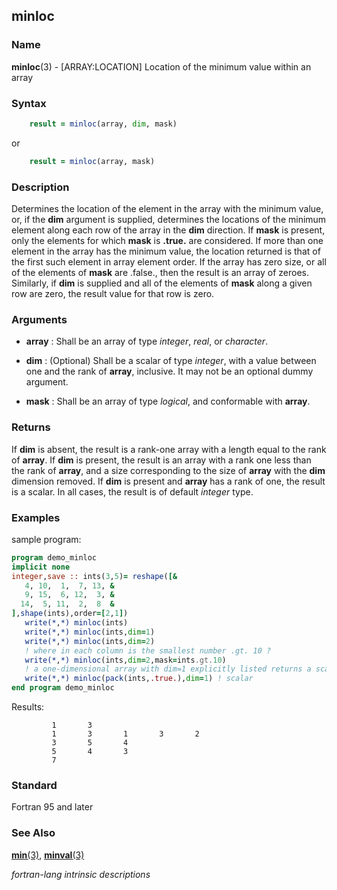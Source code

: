 ## minloc

### **Name**

**minloc**(3) - \[ARRAY:LOCATION\] Location of the minimum value within an array

### **Syntax**

```fortran
    result = minloc(array, dim, mask)
```

or

```fortran
    result = minloc(array, mask)
```

### **Description**

Determines the location of the element in the array with the minimum
value, or, if the **dim** argument is supplied, determines the locations of
the minimum element along each row of the array in the **dim** direction. If
**mask** is present, only the elements for which **mask** is **.true.** are
considered. If more than one element in the array has the minimum value,
the location returned is that of the first such element in array element
order. If the array has zero size, or all of the elements of **mask** are
.false., then the result is an array of zeroes. Similarly, if **dim** is
supplied and all of the elements of **mask** along a given row are zero, the
result value for that row is zero.

### **Arguments**

- **array**
  : Shall be an array of type _integer_, _real_, or _character_.

- **dim**
  : (Optional) Shall be a scalar of type _integer_, with a value between
  one and the rank of **array**, inclusive. It may not be an optional
  dummy argument.

- **mask**
  : Shall be an array of type _logical_, and conformable with **array**.

### **Returns**

If **dim** is absent, the result is a rank-one array with a length equal
to the rank of **array**. If **dim** is present, the result is an array
with a rank one less than the rank of **array**, and a size corresponding
to the size of **array** with the **dim** dimension removed. If **dim**
is present and **array** has a rank of one, the result is a scalar. In
all cases, the result is of default _integer_ type.

### **Examples**

sample program:

```fortran
program demo_minloc
implicit none
integer,save :: ints(3,5)= reshape([&
   4, 10,  1,  7, 13, &
   9, 15,  6, 12,  3, &
  14,  5, 11,  2,  8  &
],shape(ints),order=[2,1])
   write(*,*) minloc(ints)
   write(*,*) minloc(ints,dim=1)
   write(*,*) minloc(ints,dim=2)
   ! where in each column is the smallest number .gt. 10 ?
   write(*,*) minloc(ints,dim=2,mask=ints.gt.10)
   ! a one-dimensional array with dim=1 explicitly listed returns a scalar
   write(*,*) minloc(pack(ints,.true.),dim=1) ! scalar
end program demo_minloc
```

Results:

```text
         1       3
         1       3       1       3       2
         3       5       4
         5       4       3
         7
```

### **Standard**

Fortran 95 and later

### **See Also**

[**min**(3)](MIN),
[**minval**(3)](MINVAL)

_fortran-lang intrinsic descriptions_
